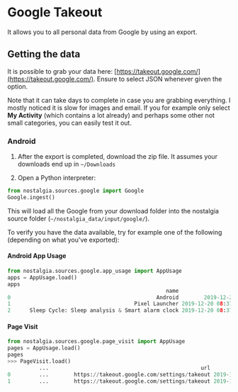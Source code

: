 # Google Takeout

It allows you to all personal data from Google by using an export.

## Getting the data

It is possible to grab your data here: [https://takeout.google.com/](https://takeout.google.com/). Ensure to select JSON whenever given the option.

Note that it can take days to complete in case you are grabbing everything. I mostly noticed it is slow for images and email. If you for example only select **My Activity** (which contains a lot already) and perhaps some other not small categories, you can easily test it out.

### Android

1. After the export is completed, download the zip file. It assumes your downloads end up in `~/Downloads`

1. Open a Python interpreter:

```python
from nostalgia.sources.google import Google
Google.ingest()
```

This will load all the Google from your download folder into the nostalgia source folder (`~/nostalgia_data/input/google/`).

To verify you have the data available, try for example one of the following (depending on what you've exported):

#### Android App Usage

```python
from nostalgia.sources.google.app_usage import AppUsage
apps = AppUsage.load()
apps
                                                  name                             time
0                                              Android        2019-12-20 09:00:00+01:00
1                                       Pixel Launcher 2019-12-20 08:37:32.384000+01:00
2      Sleep Cycle: Sleep analysis & Smart alarm clock 2019-12-20 08:37:29.517000+01:00
```

#### Page Visit

```python
from nostalgia.sources.google.page_visit import AppUsage
pages = AppUsage.load()
pages
>>> PageVisit.load()
          ...                                                url                             time
0         ...        https://takeout.google.com/settings/takeout 2019-12-17 15:29:25.041000+01:00
1         ...        https://takeout.google.com/settings/takeout 2019-12-17 15:29:23.744000+01:00
```
